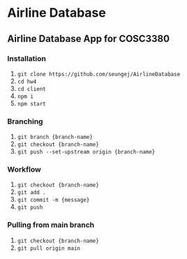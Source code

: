 # Airline Database

## Airline Database App for COSC3380

### Installation

1. `git clone https://github.com/seungej/AirlineDatabase`
2. `cd hw4`
3. `cd client`
4. `npm i`
5. `npm start`

### Branching

1. `git branch {branch-name}`
2. `git checkout {branch-name}`
3. `git push --set-upstream origin {branch-name}`

### Workflow

1. `git checkout {branch-name}`
2. `git add .`
3. `git commit -m {message}`
4. `git push`

### Pulling from main branch

1. `git checkout {branch-name}`
2. `git pull origin main`
